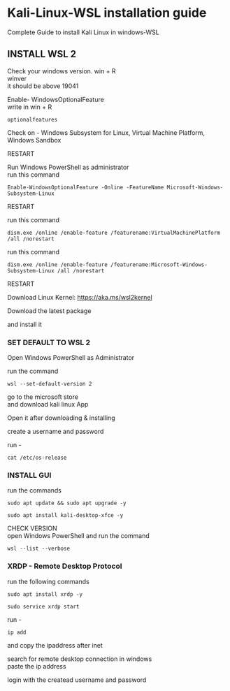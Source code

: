 # Kali-Linux-WSL installation guide
Complete Guide to install Kali Linux in windows-WSL

<h2>INSTALL WSL 2</h2>

Check your windows version.
win + R <br>
winver <br>
it should be above 19041 <br>

Enable- WindowsOptionalFeature <br>
write in win + R<br>
```
optionalfeatures
```
Check on - Windows Subsystem for Linux, Virtual Machine Platform, Windows Sandbox  <br>

RESTART <br>

Run Windows PowerShell as administrator <br>
run this command<br>
```
Enable-WindowsOptionalFeature -Online -FeatureName Microsoft-Windows-Subsystem-Linux 
```

RESTART <br>

run this command<br>
```
dism.exe /online /enable-feature /featurename:VirtualMachinePlatform /all /norestart
```
run this command<br>
```
dism.exe /online /enable-feature /featurename:Microsoft-Windows-Subsystem-Linux /all /norestart
```
RESTART <br>

Download Linux Kernel: https://aka.ms/wsl2kernel <br>

Download the latest package <br>

and install it <br>

<h3>SET DEFAULT TO WSL 2</h3>

Open Windows PowerShell as Administrator<br>

run the command <br>
```
wsl --set-default-version 2
```

go to the microsoft store <br>
and download kali linux App <br>

Open it after downloading & installing <br>

create a username and password <br>

run - 
```
cat /etc/os-release
```
<h3>INSTALL GUI</h3>
  
run the commands<br>
```  
sudo apt update && sudo apt upgrade -y
```
```
sudo apt install kali-desktop-xfce -y
```
CHECK VERSION <br>
open Windows PowerShell and run the command <br>
```
wsl --list --verbose
```
<h3>XRDP - Remote Desktop Protocol</h3>

run the following commands <br>
```
sudo apt install xrdp -y
```
```
sudo service xrdp start
```
run - 
```
ip add
```
and copy the ipaddress after inet <br>

search for remote desktop connection in windows <br>
paste the ip address <br>

login with the createad username and password

